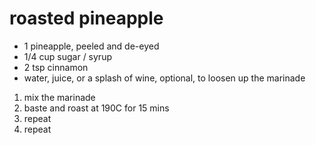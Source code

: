 # roasted pineapple

* 1 pineapple, peeled and de-eyed
* 1/4 cup sugar / syrup
* 2 tsp cinnamon
* water, juice, or a splash of wine, optional, to loosen up the marinade

1. mix the marinade
2. baste and roast at 190C for 15 mins
3. repeat
4. repeat

